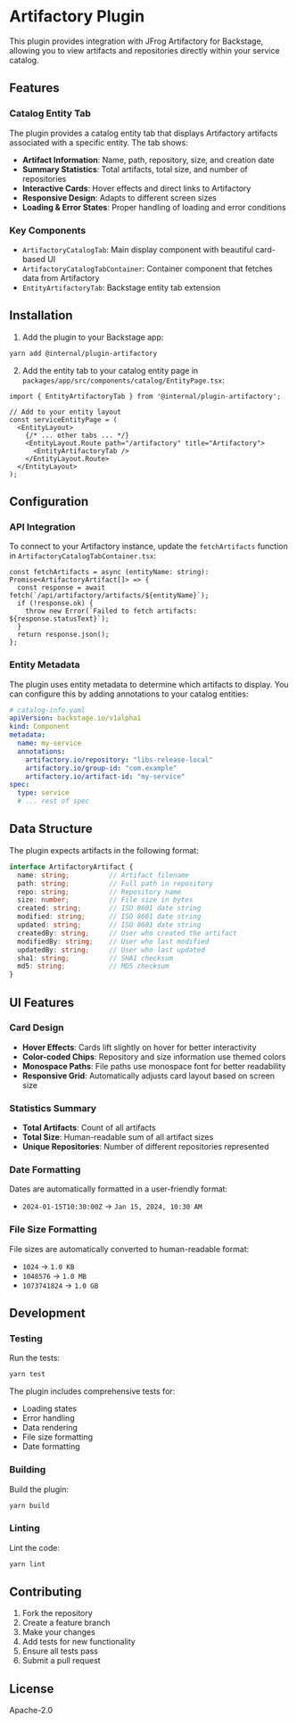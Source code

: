 # Artifactory Plugin

This plugin provides integration with JFrog Artifactory for Backstage, allowing you to view artifacts and repositories directly within your service catalog.

## Features

### Catalog Entity Tab

The plugin provides a catalog entity tab that displays Artifactory artifacts associated with a specific entity. The tab shows:

- **Artifact Information**: Name, path, repository, size, and creation date
- **Summary Statistics**: Total artifacts, total size, and number of repositories
- **Interactive Cards**: Hover effects and direct links to Artifactory
- **Responsive Design**: Adapts to different screen sizes
- **Loading & Error States**: Proper handling of loading and error conditions

### Key Components

- `ArtifactoryCatalogTab`: Main display component with beautiful card-based UI
- `ArtifactoryCatalogTabContainer`: Container component that fetches data from Artifactory
- `EntityArtifactoryTab`: Backstage entity tab extension

## Installation

1. Add the plugin to your Backstage app:

```bash
yarn add @internal/plugin-artifactory
```

2. Add the entity tab to your catalog entity page in `packages/app/src/components/catalog/EntityPage.tsx`:

```tsx
import { EntityArtifactoryTab } from '@internal/plugin-artifactory';

// Add to your entity layout
const serviceEntityPage = (
  <EntityLayout>
    {/* ... other tabs ... */}
    <EntityLayout.Route path="/artifactory" title="Artifactory">
      <EntityArtifactoryTab />
    </EntityLayout.Route>
  </EntityLayout>
);
```

## Configuration

### API Integration

To connect to your Artifactory instance, update the `fetchArtifacts` function in `ArtifactoryCatalogTabContainer.tsx`:

```tsx
const fetchArtifacts = async (entityName: string): Promise<ArtifactoryArtifact[]> => {
  const response = await fetch(`/api/artifactory/artifacts/${entityName}`);
  if (!response.ok) {
    throw new Error(`Failed to fetch artifacts: ${response.statusText}`);
  }
  return response.json();
};
```

### Entity Metadata

The plugin uses entity metadata to determine which artifacts to display. You can configure this by adding annotations to your catalog entities:

```yaml
# catalog-info.yaml
apiVersion: backstage.io/v1alpha1
kind: Component
metadata:
  name: my-service
  annotations:
    artifactory.io/repository: "libs-release-local"
    artifactory.io/group-id: "com.example"
    artifactory.io/artifact-id: "my-service"
spec:
  type: service
  # ... rest of spec
```

## Data Structure

The plugin expects artifacts in the following format:

```typescript
interface ArtifactoryArtifact {
  name: string;          // Artifact filename
  path: string;          // Full path in repository
  repo: string;          // Repository name
  size: number;          // File size in bytes
  created: string;       // ISO 8601 date string
  modified: string;      // ISO 8601 date string
  updated: string;       // ISO 8601 date string
  createdBy: string;     // User who created the artifact
  modifiedBy: string;    // User who last modified
  updatedBy: string;     // User who last updated
  sha1: string;          // SHA1 checksum
  md5: string;           // MD5 checksum
}
```

## UI Features

### Card Design
- **Hover Effects**: Cards lift slightly on hover for better interactivity
- **Color-coded Chips**: Repository and size information use themed colors
- **Monospace Paths**: File paths use monospace font for better readability
- **Responsive Grid**: Automatically adjusts card layout based on screen size

### Statistics Summary
- **Total Artifacts**: Count of all artifacts
- **Total Size**: Human-readable sum of all artifact sizes
- **Unique Repositories**: Number of different repositories represented

### Date Formatting
Dates are automatically formatted in a user-friendly format:
- `2024-01-15T10:30:00Z` → `Jan 15, 2024, 10:30 AM`

### File Size Formatting
File sizes are automatically converted to human-readable format:
- `1024` → `1.0 KB`
- `1048576` → `1.0 MB`
- `1073741824` → `1.0 GB`

## Development

### Testing

Run the tests:

```bash
yarn test
```

The plugin includes comprehensive tests for:
- Loading states
- Error handling
- Data rendering
- File size formatting
- Date formatting

### Building

Build the plugin:

```bash
yarn build
```

### Linting

Lint the code:

```bash
yarn lint
```

## Contributing

1. Fork the repository
2. Create a feature branch
3. Make your changes
4. Add tests for new functionality
5. Ensure all tests pass
6. Submit a pull request

## License

Apache-2.0
